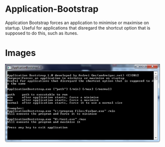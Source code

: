 Application-Bootstrap
=====================
Application Bootstrap forces an application to minimise or maximise on startup.
Useful for applications that disregard the shortcut option that is supposed to do this, such as itunes.

Images
======
![AB1](https://github.com/EvilSeven/Application-Bootstrap/raw/master/INFO/AB1.png)
